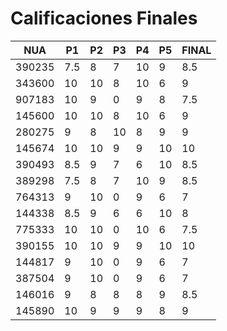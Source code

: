 # Calificaciones Finales

| NUA    | P1  | P2 | P3 | P4 | P5 | FINAL |
|--------|-----|----|----|----|----|-------|
| 390235 | 7.5 | 8  | 7  | 10 | 9  | 8.5   |
| 343600 | 10  | 10 | 8  | 10 | 6  | 9     |
| 907183 | 10  | 9  | 0  | 9  | 8  | 7.5   |
| 145600 | 10  | 10 | 8  | 10 | 6  | 9     |
| 280275 | 9   | 8  | 10 | 8  | 9  | 9     |
| 145674 | 10  | 10 | 9  | 9  | 10 | 10    |
| 390493 | 8.5 | 9  | 7  | 6  | 10 | 8.5   |
| 389298 | 7.5 | 8  | 7  | 10 | 9  | 8.5   |
| 764313 | 9   | 10 | 0  | 9  | 6  | 7     |
| 144338 | 8.5 | 9  | 6  | 6  | 10 | 8     |
| 775333 | 10  | 10 | 0  | 10 | 6  | 7.5   |
| 390155 | 10  | 10 | 9  | 9  | 10 | 10    |
| 144817 | 9   | 10 | 0  | 9  | 6  | 7     |
| 387504 | 9   | 10 | 0  | 9  | 6  | 7     |
| 146016 | 9   | 8  | 8  | 8  | 9  | 8.5   |
| 145890 | 10  | 9  | 9  | 9  | 8  | 9     |
